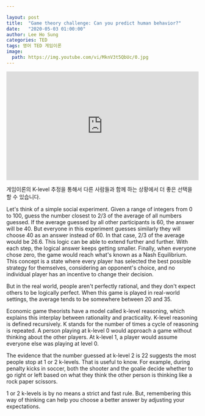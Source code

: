 ```yaml
---

layout: post
title:  "Game theory challenge: Can you predict human behavior?"
date:   "2020-05-03 01:00:00"
author: Lee Ho Sung
categories: TED
tags: 영어 TED 게임이론
image:
  path: https://img.youtube.com/vi/MknV3t5QbUc/0.jpg
---
```


<div style="max-width:854px"><div style="position:relative;height:0;padding-bottom:56.25%"><iframe src="https://embed.ted.com/talks/lucas_husted_game_theory_challenge_can_you_predict_human_behavior" width="854" height="480" style="position:absolute;left:0;top:0;width:100%;height:100%" frameborder="0" scrolling="no" allowfullscreen></iframe></div></div>

게임이론의 K-level 추정을 통해서 다른 사람들과 함께 하는 상황에서 더 좋은 선택을 할 수 있습니다. 

Let's think of a simple social experiment. Given a range of integers from 0 to 100, guess the number closest to 2/3 of the average of all numbers guessed. If the average guessed by all other participants is 60, the answer will be 40. But everyone in this experiment guesses similarly they will choose 40 as an answer instead of 60. In that case, 2/3 of the average would be 26.6. This logic can be able to extend further and further. With each step, the logical answer keeps getting smaller. Finally, when everyone chose zero, the game would reach what's known as a Nash Equilibrium.
This concept is a state where every player has selected the best possible strategy for themselves, considering an opponent's choice, and no individual player has an incentive to change their decision.

But in the real world, people aren't perfectly rational, and they don't expect others to be logically perfect. When this game is played in real-world settings, the average tends to be somewhere between 20 and 35.

Economic game theorists have a model called k-level reasoning, which explains this interplay between rationality and practicality. K-level reasoning is defined recursively. K stands for the number of times a cycle of reasoning is repeated. A person playing at k-level 0 would approach a game without thinking about the other players. At k-level 1, a player would assume everyone else was playing at level 0.

The evidence that the number guessed at k-level 2 is 22 suggests the most people stop at 1 or 2 k-levels. That is useful to know. For example, during penalty kicks in soccer, both the shooter and the goalie decide whether to go right or left based on what they think the other person is thinking like a rock paper scissors.

1 or 2 k-levels is by no means a strict and fast rule. But, remembering this way of thinking can help you choose a better answer by adjusting your expectations.

